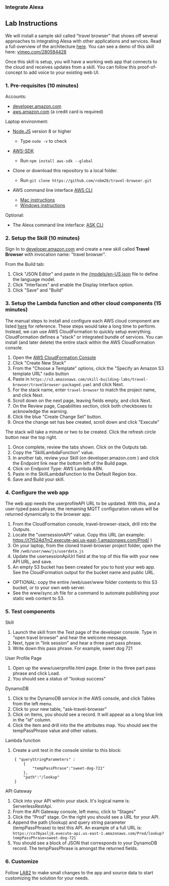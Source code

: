 ### Integrate Alexa
## Lab Instructions

We will install a sample skil called "travel browser" that shows off
several approaches to integrating Alexa with other applications and services.
Read a full overview of the architecture [here](./ARCHITECTURE.md).
You can see a demo of this skill here: [vimeo.com/280584428](https://vimeo.com/280584428)

Once this skill is setup, you will have a working web app that connects to the cloud and receives updates from a skill.
You can follow this proof-of-concept to add voice to your existing web UI.

### 1. Pre-requisites (10 minutes)

Accounts:
* [developer.amazon.com](https://developer.amazon.com/ask)
* [aws.amazon.com](https://aws.amazon.com) (a credit card is required)

Laptop environment:

* [Node.JS](https://nodejs.org/en/download/) version 8 or higher
  * Type ```node -v``` to check
* [AWS-SDK](https://www.npmjs.com/package/aws-sdk)
  * Run ```npm install aws-sdk --global```

* Clone or download this repository to a local folder.
  * Run ```git clone https://github.com/robm26/travel-browser.git```
* AWS command line interface [AWS CLI](https://aws.amazon.com/cli/)
  * [Mac instructions](https://docs.aws.amazon.com/cli/latest/userguide/cli-install-macos.html)
  * [Windows instructions](https://docs.aws.amazon.com/cli/latest/userguide/awscli-install-windows.html)

Optional:
* The Alexa command line interface: [ASK CLI](https://developer.amazon.com/docs/smapi/quick-start-alexa-skills-kit-command-line-interface.html)

### 2. Setup the Skill (10 minutes)

Sign In to [developer.amazon.com](https://developer.amazon.com/ask)
and create a new skill called **Travel Browser** with invocation name: "travel browser".

From the Build tab:
1. Click "JSON Editor" and paste in the [/models/en-US.json](../models/en-US.json) file to define the language model.
1. Click "Interfaces" and enable the Display Interface option.
1. Click "Save" and "Build"


### 3. Setup the Lambda function and other cloud components (15 minutes)

The manual steps to install and configure each AWS cloud component are listed [here](./SETUP.md) for reference.
These steps would take a long time to perform.  Instead, we can use AWS CloudFormation to quickly setup everything.
CloudFormation defines a "stack" or integrated bundle of services.
You can install (and later delete) the entire stack within the AWS CloudFormation console.

1. Open the [AWS CloudFormation Console](https://console.aws.amazon.com/cloudformation/home)
1. Click "Create New Stack"
1. From the "Choose a Template" options, click the "Specify an Amazon S3 template URL" radio button
1. Paste in ```https://s3.amazonaws.com/skill-building-labs/travel-browser/travelbrowser-packaged.yaml``` and click Next.
1. For the stack name, enter ```travel-browser``` to match the project name, and click Next.
1. Scroll down on the next page, leaving fields empty, and click Next.
1. On the Review page, Capabilities section, click both checkboxes to acknowledge the warning.
1. Click the blue "Create Change Set" button.
1. Once the change set has bee created, scroll down and click "Execute"

The stack will take a minute or two to be created. Click the refresh circle button near the top right.

1. Once complete, review the tabs shown. Click on the Outputs tab.
1. Copy the "SkillLambdaFunction" value.
1. In another tab, review your Skill (on developer.amazon.com ) and click the Endpoint link near the bottom left of the Build page.
1. Click on Endpoint Type: AWS Lambda ARN.
1. Paste in the SkillLambdaFunction to the Default Region box.
1. Save and Build your skill.


### 4. Configure the web app
The web app needs the userprofileAPI URL to be updated.
With this, and a user-typed pass phrase, the remaining MQTT configuration values will be returned dynamically to the browser app.
1. From the CloudFormation console, travel-browser-stack, drill into the Outputs.
1. Locate the "usersessionAPI" value.  Copy this URL (an example: https://t7t524d7m2.execute-api.us-east-1.amazonaws.com/Prod/ )
1. On your laptop, from the cloned travel-browser project folder, open the file ```/web/user/www/js/userdata.js```
1. Update the usersessionApiUrl field at the top of this file with your new API URL, and save.
1. An empty S3 bucket has been created for you to host your web app.  See the CloudFormation output for the bucket name and public URL.
 * OPTIONAL: copy the entire /web/user/www folder contents to this S3 bucket, or to your own web server.
 * See the www/sync.sh file for a command to automate publlishing your static web content to S3.

### 5. Test components

Skill
1. Launch the skill from the Test page of the developer console. Type in "open travel browser" and hear the welcome message.
1. Next, type in "link session" and hear a three part pass phrase.
1. Write down this pass phrase. For example, sweet dog 721

User Profile Page
1. Open up the www/userprofile.html page.  Enter in the three part pass phrase and click Load.
1. You should see a status of "lookup success"

DynamoDB
1. Click to the DynamoDB service in the AWS console, and click Tables from the left menu.
1. Click to your new table, "ask-travel-browser"
1. Click on Items, you should see a record.  It will appear as a long blue link in the "id" column.
1. Click the item and drill into the the attributes map.  You should see the tempPassPhrase value and other values.

Lambda function
1. Create a unit test in the console similar to this block:

```
    { "queryStringParameters" :
        {
            "tempPassPhrase":"sweet-dog-721"
        },
        "path":"/lookup"
    }
```

API Gateway
1. Click into your API within your stack.  It's logical name is: ServerlessRestApi.
1. From the API Gateway console, left menu, click to "Stages"
1. Click the "Prod" stage.  On the right you should see a URL for your API.
1. Append the path (/lookup) and query string parameter (tempPassPhrase) to test this API.  An example of a full URL is: ```https://co78yaslj8.execute-api.us-east-1.amazonaws.com/Prod/lookup?tempPassPhrase=sweet-dog-721```
1. You should see a block of JSON that corresponds to your DynamoDB record.  The tempPassPhrase is amongst the returned fields.


### 6. Customize
Follow [LAB2](./components/LAB2.md) to make small changes to the app and source data to start customizing the solution for your needs.
